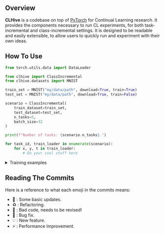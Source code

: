 ## Overview
**CLHive** is a codebase on top of [PyTorch](https://pytorch.org) for Continual Learning research. It provides the components necessary to run CL experiments, for both task-incremental and class-incremental settings. It is designed to be readable and easily extensible, to allow users to quickly run and experiment with their own ideas.


## How To Use

```python
from torch.utils.data import DataLoader

from clhive import ClassIncremental
from clhive.datasets import MNIST

train_set = MNIST("my/data/path", download=True, train=True)
test_set = MNIST("my/data/path", download=True, train=False)

scenario = ClassIncremental(
    train_dataset=train_set,
    test_dataset=test_set,
    n_tasks=5,
    batch_size=32
)

print(f"Number of tasks: {scenario.n_tasks}.")

for task_id, train_loader in enumerate(scenario):
    for x, y, t in train_loader:
        # Do your cool stuff here
```

<details>
  <summary>Training examples</summary>
  
Train CLIP with ViT-base on COCO Captions dataset:

```
python main.py data=coco model/vision_model=vit-b  model/text_model=vit-b
```
  
</details>

## Reading The Commits
Here is a reference to what each emoji in the commits means:

* 📎 : Some basic updates.
* ♻️ : Refactoring.
* 💩 : Bad code, needs to be revised!
* 🐛 : Bug fix.
* 💡 : New feature.
* ⚡ : Performance Improvement.
